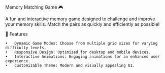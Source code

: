 Memory Matching Game 🎮

A fun and interactive memory game designed to challenge and improve your memory skills. Match the pairs as quickly and efficiently as possible!

🌟 Features

	•	Dynamic Game Modes: Choose from multiple grid sizes for varying difficulty levels.
	•	Responsive Design: Optimized for desktop and mobile devices.
	•	Interactive Animations: Engaging animations for an enhanced user experience.
	•	Customizable Theme: Modern and visually appealing UI.
